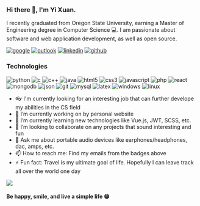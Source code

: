 ### Hi there 👋, I'm Yi Xuan.

I recently graduated from Oregon State University, earning a Master of Engineering degree in Computer Science 💻. I am passionate about software and web application development, as well as open source.

[![google](https://img.shields.io/badge/Google-white?style=flat&logo=google&color=DB4437&logoColor=white)](mailto:chiay@oregonstate.edu)
[![outlook](https://img.shields.io/badge/Outlook-white?style=flat&logo=microsoft&color=0078d4&logoColor=white&link=mailto:yixuan_c0206@hotmail.com)](mailto:yixuan_c0206@hotmail.com)
[![linkedin](https://img.shields.io/badge/Linkedin-white?style=flat&logo=linkedin&color=0e76a8&logoColor=white&link=https://www.linkedin.com/in/yi-xuan-chia-b1067b139)](https://www.linkedin.com/in/yi-xuan-chia-b1067b139)
[![github](https://img.shields.io/badge/GitHub-white?style=flat&logo=github&color=181717&logoColor=white&link=https://github.com/chiay)](https://github.com/chiay)

### Technologies

![python](https://img.shields.io/badge/Python-white?style=flat&logo=python&color=3776ab&logoColor=white)
![c](https://img.shields.io/badge/C-white?style=flat&logo=c&color=a8b9cc&logoColor=white)
![c++](https://img.shields.io/badge/C++-white?style=flat&logo=c%2b%2b&color=00599c&logoColor=white)
![java](https://img.shields.io/badge/Java-white?style=flat&logo=java&color=007396&logoColor=white)
![html5](https://img.shields.io/badge/HTML5-white?style=flat&logo=html5&color=e34f26&logoColor=white)
![css3](https://img.shields.io/badge/CSS3-white?style=flat&logo=css3&color=1275b6&logoColor=white)
![javascript](https://img.shields.io/badge/JavaScript-white?style=flat&logo=javascript&color=f7df1e&logoColor=white)
![php](https://img.shields.io/badge/PHP-white?style=flat&logo=php&color=777bb4&logoColor=white)
![react](https://img.shields.io/badge/React%2fReact%20Native-white?style=flat&logo=react&color=61dafb&logoColor=white)
![mongodb](https://img.shields.io/badge/MongoDB-white?style=flat&logo=mongodb&color=47a248&logoColor=white)
![json](https://img.shields.io/badge/JSON-white?style=flat&logo=json&color=000000&logoColor=white)
![git](https://img.shields.io/badge/Git-white?style=flat&logo=git&color=f05032&logoColor=white)
![mysql](https://img.shields.io/badge/MySQL-white?style=flat&logo=mysql&color=4479a1&logoColor=white)
![latex](https://img.shields.io/badge/LaTeX-white?style=flat&logo=latex&color=008080&logoColor=white)
![windows](https://img.shields.io/badge/Windows-white?style=flat&logo=windows&color=0078d6&logoColor=white)
![linux](https://img.shields.io/badge/Linux-white?style=flat&logo=linux&color=fcc624&logoColor=white)

- 👓 I'm currently looking for an interesting job that can further develope my abilities in the CS field
- 🔭 I’m currently working on by personal website
- 🌱 I’m currently learning new technologies like Vue.js, JWT, SCSS, etc.
- 👯 I’m looking to collaborate on any projects that sound interesting and fun
- 💬 Ask me about portable audio devices like earphones/headphones, dac, amps, etc.
- 📫 How to reach me: Find my emails from the badges above
- ⚡ Fun fact: Travel is my ultimate goal of life. Hopefully I can leave track all over the world one day

<img src="https://github-readme-stats.vercel.app/api?username=chiay&&show_icons=true&title_color=40514e&icon_color=30e3ca&text_color=2f89fc&bg_color=f5f5f5&hide=contribs,prs" />

#### Be happy, smile, and live a simple life 😁

<!--
**chiay/chiay** is a ✨ _special_ ✨ repository because its `README.md` (this file) appears on your GitHub profile.

Here are some ideas to get you started:

- 🔭 I’m currently working on ...
- 🌱 I’m currently learning ...
- 👯 I’m looking to collaborate on ...
- 🤔 I’m looking for help with ...
- 💬 Ask me about ...
- 📫 How to reach me: ...
- 😄 Pronouns: ...
- ⚡ Fun fact: ...
-->
